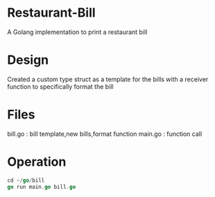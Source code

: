 # Restaurant-Bill

A Golang implementation to print a restaurant bill 

# Design

Created a custom type struct as a template for the bills with a receiver function to specifically format the bill 

# Files

bill.go : bill template,new bills,format function
main.go : function call


# Operation

```go
cd ~/go/bill
go run main.go bill.go
```


